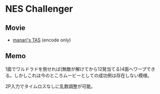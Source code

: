 # NES Challenger

## Movie

* [manari's TAS](http://www.nicovideo.jp/watch/sm9125764) (encode only)

## Memo

1面でワルドラドを倒せれば(無敵が解けてから12発当てる)4面へワープでき
る。しかしこれは今のところムービーとしての成功例は存在しない模様。

2P入力でタイムロスなしに乱数調整が可能。
